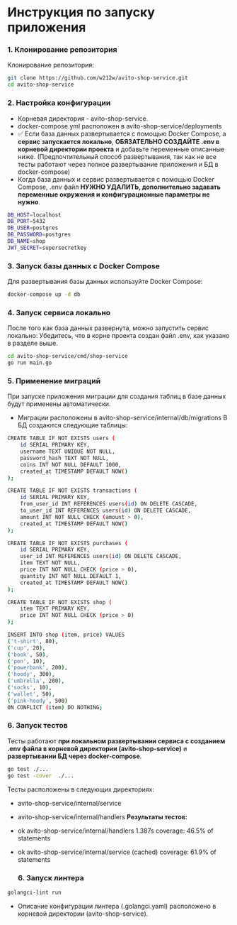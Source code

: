 # Инструкция по запуску приложения

### 1. Клонирование репозитория

Клонирование репозитория:

```bash
git clone https://github.com/w212w/avito-shop-service.git
cd avito-shop-service
```

### 2. Настройка конфигурации
- Корневая директория - avito-shop-service.
- docker-compose.yml расположен в avito-shop-service/deployments
- ✅ Если база данных развертывается с помощью Docker Compose, а **сервис запускается локально**, **ОБЯЗАТЕЛЬНО СОЗДАЙТЕ .env в корневой директории проекта** и добавьте переменные описанные ниже. (Предпочтительный способ развертывания, так как не все тесты работают через полное развертывание приложения и БД в docker-compose)
- Когда база данных и сервис развертывается с помощью Docker Compose, .env файл **НУЖНО УДАЛИТЬ, дополнительно задавать переменные окружения и конфигурационные параметры не нужно**.


```bash
DB_HOST=localhost
DB_PORT=5432
DB_USER=postgres
DB_PASSWORD=postgres
DB_NAME=shop
JWT_SECRET=supersecretkey
```
### 3. Запуск базы данных с Docker Compose
Для развертывания базы данных используйте Docker Compose:
```bash
docker-compose up -d db
```
### 4. Запуск сервиса локально
После того как база данных развернута, можно запустить сервис локально:
Убедитесь, что в корне проекта создан файл .env, как указано в разделе выше.
```bash
cd avito-shop-service/cmd/shop-service
go run main.go
```
### 5. Применение миграций
При запуске приложения миграции для создания таблиц в базе данных будут применены автоматически. 
- Миграции расположены в avito-shop-service/internal/db/migrations
В БД создаются следующие таблицы:
```bash
CREATE TABLE IF NOT EXISTS users (
    id SERIAL PRIMARY KEY,
    username TEXT UNIQUE NOT NULL,
    password_hash TEXT NOT NULL,
    coins INT NOT NULL DEFAULT 1000,
    created_at TIMESTAMP DEFAULT NOW()
);

CREATE TABLE IF NOT EXISTS transactions (
    id SERIAL PRIMARY KEY,
    from_user_id INT REFERENCES users(id) ON DELETE CASCADE,
    to_user_id INT REFERENCES users(id) ON DELETE CASCADE,
    amount INT NOT NULL CHECK (amount > 0),
    created_at TIMESTAMP DEFAULT NOW()
);

CREATE TABLE IF NOT EXISTS purchases (
    id SERIAL PRIMARY KEY,
    user_id INT REFERENCES users(id) ON DELETE CASCADE,
    item TEXT NOT NULL,
    price INT NOT NULL CHECK (price > 0),
    quantity INT NOT NULL DEFAULT 1,
    created_at TIMESTAMP DEFAULT NOW()
);

CREATE TABLE IF NOT EXISTS shop (
    item TEXT PRIMARY KEY,
    price INT NOT NULL CHECK (price > 0)
);

INSERT INTO shop (item, price) VALUES
('t-shirt', 80),
('cup', 20),
('book', 50),
('pen', 10),
('powerbank', 200),
('hoody', 300),
('umbrella', 200),
('socks', 10),
('wallet', 50),
('pink-hoody', 500)
ON CONFLICT (item) DO NOTHING;

```
### 6. Запуск тестов
Тесты работают **при локальном развертывании сервиса c созданием .env файла в корневой директории (avito-shop-service)** и **развертывании БД через docker-compose**.
```bash
go test ./...
go test -cover  ./...
```
Тесты расположены в следующих директориях:
- avito-shop-service/internal/service
- avito-shop-service/internal/handlers
**Результаты тестов:**
- ok      avito-shop-service/internal/handlers    1.387s  coverage: 46.5% of statements
- ok      avito-shop-service/internal/service     (cached) coverage: 61.9% of statements

  ### 6. Запуск линтера
```bash
golangci-lint run
```
- Описание конфигурации линтера (.golangci.yaml) расположено в корневой директории (avito-shop-service).
